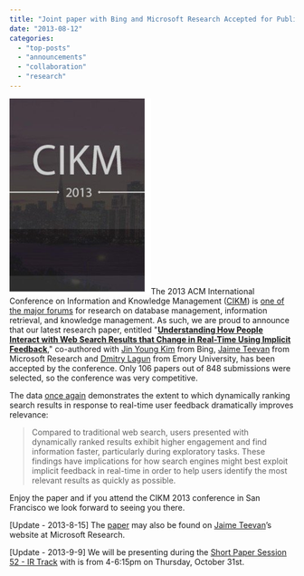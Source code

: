 ```yaml
---
title: "Joint paper with Bing and Microsoft Research Accepted for Publication by CIKM 2013"
date: "2013-08-12"
categories: 
  - "top-posts"
  - "announcements"
  - "collaboration"
  - "research"
---
```


![CIKM 2013](/assets/images/rank-dynamics/cikm-2013-logo.jpg)The 2013 ACM International Conference on Information and Knowledge Management ([CIKM](http://cikm2013.org/ "ACM International Conference on Information and Knowledge Management")) is [one of the major forums](http://en.wikipedia.org/wiki/CIKM "Wikipedia - Conference on Information and Knowledge Management") for research on database management, information retrieval, and knowledge management. As such, we are proud to announce that our latest research paper, entitled "**[Understanding How People Interact with Web Search Results that Change in Real-Time Using Implicit Feedback](http://www.surfcanyon.com/UnderstandingWebSearchInteractionsPaper.pdf)**," co-authored with [Jin Young Kim](http://people.cs.umass.edu/~jykim/ "Jin Young Kim") from Bing, [Jaime Teevan](http://research.microsoft.com/~teevan "Jaime Teevan") from Microsoft Research and [Dmitry Lagun](http://www.mathcs.emory.edu/~dlagun/ "Dmitry Lagun") from Emory University, has been accepted by the conference. Only 106 papers out of 848 submissions were selected, so the conference was very competitive.

The data [once again](http://blog.surfcanyon.com/2008/12/01/evaluating-surf-canyons-technology-part-2/ "Evaluating Surf Canyon’s Technology") demonstrates the extent to which dynamically ranking search results in response to real-time user feedback dramatically improves relevance:

> Compared to traditional web search, users presented with dynamically ranked results exhibit higher engagement and find information faster, particularly during exploratory tasks. These findings have implications for how search engines might best exploit implicit feedback in real-time in order to help users identify the most relevant results as quickly as possible.

Enjoy the paper and if you attend the CIKM 2013 conference in San Francisco we look forward to seeing you there.

\[Update - 2013-8-15\] The [paper](http://research.microsoft.com/en-us/um/people/teevan/publications/papers/cikm13.pdf "Understanding How People Interact with Web Search Results that Change in Real-Time Using Implicit Feedback") may also be found on [Jaime Teevan](http://research.microsoft.com/en-us/um/people/teevan/publications/ "Jaime Teevan - Microsoft Research")’s website at Microsoft Research.

\[Update - 2013-9-9\] We will be presenting during the [Short Paper Session 52 - IR Track](http://www.cikm2013.org/schedule.php "CIKM 2013 Schedule") with is from 4-6:15pm on Thursday, October 31st.
